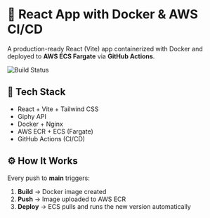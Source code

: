 # 🚀 React App with Docker & AWS CI/CD

A production-ready React (Vite) app containerized with Docker and deployed to **AWS ECS Fargate** via **GitHub Actions**.

![Build Status](https://github.com/chimalexoficial/Giphy-App-API/actions/workflows/deploy.yml/badge.svg)

## 🧩 Tech Stack
- React + Vite + Tailwind CSS
- Giphy API
- Docker + Nginx  
- AWS ECR + ECS (Fargate)  
- GitHub Actions (CI/CD)

## ⚙️ How It Works
Every push to **main** triggers:
1. **Build** → Docker image created  
2. **Push** → Image uploaded to AWS ECR  
3. **Deploy** → ECS pulls and runs the new version automatically
